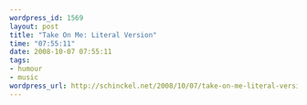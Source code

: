 ```yaml
--- 
wordpress_id: 1569
layout: post
title: "Take On Me: Literal Version"
time: "07:55:11"
date: 2008-10-07 07:55:11
tags: 
- humour
- music
wordpress_url: http://schinckel.net/2008/10/07/take-on-me-literal-version/
---
```



